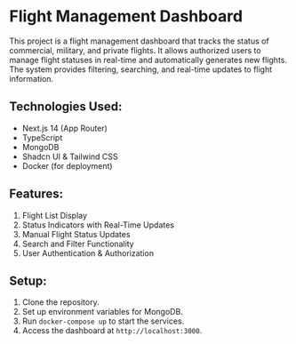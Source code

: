 # Flight Management Dashboard

This project is a flight management dashboard that tracks the status of commercial, military, and private flights. It allows authorized users to manage flight statuses in real-time and automatically generates new flights. The system provides filtering, searching, and real-time updates to flight information.

## Technologies Used:
- Next.js 14 (App Router)
- TypeScript
- MongoDB
- Shadcn UI & Tailwind CSS
- Docker (for deployment)

## Features:
1. Flight List Display
2. Status Indicators with Real-Time Updates
3. Manual Flight Status Updates
4. Search and Filter Functionality
5. User Authentication & Authorization

## Setup:
1. Clone the repository.
2. Set up environment variables for MongoDB.
3. Run `docker-compose up` to start the services.
4. Access the dashboard at `http://localhost:3000`.
